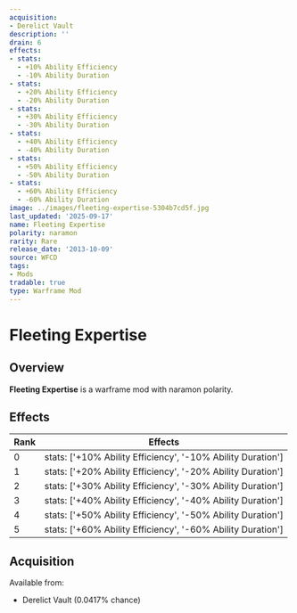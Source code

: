 ```yaml
---
acquisition:
- Derelict Vault
description: ''
drain: 6
effects:
- stats:
  - +10% Ability Efficiency
  - -10% Ability Duration
- stats:
  - +20% Ability Efficiency
  - -20% Ability Duration
- stats:
  - +30% Ability Efficiency
  - -30% Ability Duration
- stats:
  - +40% Ability Efficiency
  - -40% Ability Duration
- stats:
  - +50% Ability Efficiency
  - -50% Ability Duration
- stats:
  - +60% Ability Efficiency
  - -60% Ability Duration
image: ../images/fleeting-expertise-5304b7cd5f.jpg
last_updated: '2025-09-17'
name: Fleeting Expertise
polarity: naramon
rarity: Rare
release_date: '2013-10-09'
source: WFCD
tags:
- Mods
tradable: true
type: Warframe Mod
---
```


# Fleeting Expertise

## Overview

**Fleeting Expertise** is a warframe mod with naramon polarity.

## Effects

| Rank | Effects |
|------|----------|
| 0 | stats: ['+10% Ability Efficiency', '-10% Ability Duration'] |
| 1 | stats: ['+20% Ability Efficiency', '-20% Ability Duration'] |
| 2 | stats: ['+30% Ability Efficiency', '-30% Ability Duration'] |
| 3 | stats: ['+40% Ability Efficiency', '-40% Ability Duration'] |
| 4 | stats: ['+50% Ability Efficiency', '-50% Ability Duration'] |
| 5 | stats: ['+60% Ability Efficiency', '-60% Ability Duration'] |

## Acquisition

Available from:
- Derelict Vault (0.0417% chance)

